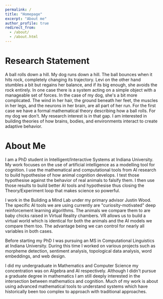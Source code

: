 ```yaml
---
permalink: /
title: "Homepage"
excerpt: "About me"
author_profile: true
redirect_from: 
  - /about/
  - /about.html
---
```

Research Statement
==========================
A ball rolls down a hill. My dog runs down a hill. The ball bounces when it hits rock, completely changing
its trajectory. Levi on the other hand stumbles a bit but regains her balance, and if its big enough, she 
avoids the rock entirely. In one case there is a system acting on a simple object with a manageable set of
forces. In the case of my dog, she's a bit more complicated. The wind in her hair, the ground beneath her 
feet, the muscles in her legs, and the neurons in her brain, are all part of her run. For the first case 
we have a formal mathematical theory describing how a ball rolls. For my dog we don't. My research interest
is in that gap. I am interested in building theories of how brains, bodies, and environments interact to
create adaptive behavior.

About Me
=========
I am a PhD student in Intelligent/Interactive Systems at Indiana University. My work focuses on the use
of artificial intelligence as a modelling tool for cognition. I use the mathematical and
computational tools from AI research to build hypothesise of how animal cognition develops. I test those 
hypothesise against the behavior of real animals to falsify them. I then use those results to build
better AI tools and hypothesise thus closing the Theory/Experiment loop that makes science so powerful.

I work in the Building a Mind Lab under my primary advisor Justin Wood. The specific AI tools
we are using currently are "curiosity-motivated" deep reinforcement learning algorithms. The animals we
compare them to are baby chicks raised in Virtual Reality chambers. VR allows us to build a virtual
world which is identical for both the animals and the AI models we compare them too. The advantage being
we can control for nearly all variables in both cases.

Before starting my PhD I was pursuing an MS in Computational Linguistics at Indiana University. During
this time I worked on various projects such as morpheme detection, sentiment analysis, topological data analysis, word embeddings, and web design.

I did my undergraduate in Mathematics and Computer Science my concentration was on Algebra and AI respectively.
Although I didn't pursue a graduate degree in mathematics I am still deeply interested in the intersection
between mathematics and cognition. Much of my work is about using advanced mathematical tools to understand
systems which have historically been too complex to approach with traditional approaches.
